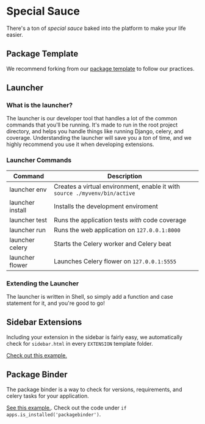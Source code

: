 # Special Sauce
There's a ton of *special sauce* baked into the platform to make your life easier. 
## Package Template
We recommend forking from our [package template](https://github.com/KryptedGaming/django-package-template) to follow our practices. 

## Launcher
### What is the launcher?
The launcher is our developer tool that handles a lot of the common commands that you'll be running. It's made to run in the root project directory, and helps you handle things like running Django, celery, and coverage. Understanding the launcher will save you a *ton* of time, and we highly recommend you use it when developing extensions.

### Launcher Commands

| Command | Description |
| --- | --- |
| launcher env      | Creates a virtual environment, enable it with `source ./myvenv/bin/active` |
| launcher install  | Installs the development enviroment |
| launcher test     | Runs the application tests *with* code coverage | 
| launcher run      | Runs the web application on `127.0.0.1:8000` | 
| launcher celery   | Starts the Celery worker and Celery beat |
| launcher flower   | Launches Celery flower on `127.0.0.1:5555` | 

### Extending the Launcher
The launcher is written in Shell, so simply add a function and case statement for it, and you're good to go!

## Sidebar Extensions
Including your extension in the sidebar is fairly easy, we automatically check for `sidebar.html` in every `EXTENSION` template folder. 

[Check out this example.](https://github.com/KryptedGaming/django-eveonline-connector/tree/master/django_eveonline_connector/templates/django_eveonline_connector)

## Package Binder
The package binder is a way to check for versions, requirements, and celery tasks for your application. 

[See this example.](https://github.com/KryptedGaming/django-eveonline-connector/blob/master/django_eveonline_connector/apps.py). Check out the code under `if apps.is_installed('packagebinder')`.